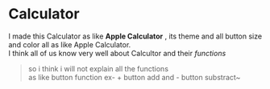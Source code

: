 # Calculator
  
I made this Calculator as like **Apple Calculator** , its theme and all button size and color all as like Apple Calculator.  
I think all of us know very well about Calcultor and their _functions_  
>so i think i will not explain all the functions  
as like button function ex- + button add and - button substract~